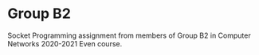 # Group B2

Socket Programming assignment from members of Group B2 in Computer Networks 2020-2021 Even course.